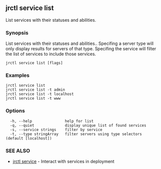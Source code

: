 ## jrctl service list

List services with their statuses and abilities.

### Synopsis

List services with their statuses and abilities.. Specifing a server type will
only display results for servers of that type. Specifing the service will filter
the list of services to include those services.

```
jrctl service list [flags]
```

### Examples

```
jrctl service list
jrctl service list -t admin
jrctl service list -t localhost
jrctl service list -t www
```

### Options

```
  -h, --help               help for list
  -q, --quiet              display unique list of found services
  -s, --service strings    filter by service
  -t, --type stringArray   filter servers using type selectors (default [localhost])
```

### SEE ALSO

* [jrctl service](jrctl_service.md)	 - Interact with services in deployment

